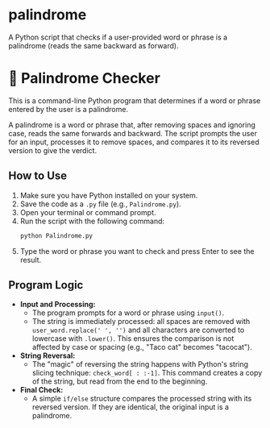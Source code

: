 # palindrome
A Python script that checks if a user-provided word or phrase is a palindrome (reads the same backward as forward).

# 🔄 Palindrome Checker

This is a command-line Python program that determines if a word or phrase entered by the user is a palindrome.

A palindrome is a word or phrase that, after removing spaces and ignoring case, reads the same forwards and backward. The script prompts the user for an input, processes it to remove spaces, and compares it to its reversed version to give the verdict.

## How to Use

1.  Make sure you have Python installed on your system.
2.  Save the code as a `.py` file (e.g., `Palindrome.py`).
3.  Open your terminal or command prompt.
4.  Run the script with the following command:
    ```sh
    python Palindrome.py
    ```
5.  Type the word or phrase you want to check and press Enter to see the result.

## Program Logic

* **Input and Processing:**
    * The program prompts for a word or phrase using `input()`.
    * The string is immediately processed: all spaces are removed with `user_word.replace(' ', '')` and all characters are converted to lowercase with `.lower()`. This ensures the comparison is not affected by case or spacing (e.g., "Taco cat" becomes "tacocat").
* **String Reversal:**
    * The "magic" of reversing the string happens with Python's string slicing technique: `check_word[ : :-1]`. This command creates a copy of the string, but read from the end to the beginning.
* **Final Check:**
    * A simple `if/else` structure compares the processed string with its reversed version. If they are identical, the original input is a palindrome.
